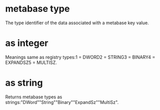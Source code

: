 # metabase type

The type identifier of the data associated with a metabase key value.

# <metabase type> as integer

Meanings same as registry types:1 = DWORD2 = STRING3 = BINARY4 = EXPANDSZ5 = MULTISZ.

# <metabase type> as string

Returns metabase types as strings:&quot;DWord&quot;&quot;String&quot;&quot;Binary&quot;&quot;ExpandSz&quot;&quot;MultiSz&quot;.
